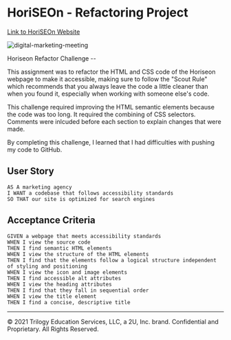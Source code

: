# HoriSEOn - Refactoring Project

[Link to HoriSEOn Website](https://marikadicarlo.github.io/horiseon-tools/)

![digital-marketing-meeting](./assets/images/digital-marketing-meeting.jpg)

Horiseon Refactor Challenge --

This assignment was to refactor the HTML and CSS code of the Horiseon webpage to make it accessible, making sure to follow the "Scout Rule" which recommends that you always leave the code a little cleaner than when you found it, especially when working with someone else's code.

This challenge required improving the HTML semantic elements because the code was too long. It required the combining of  CSS selectors. Comments were inlcuded before each section to explain changes that were made.

By completing this challenge, I learned that I had difficulties with pushing my code to GitHub. 



## User Story

```
AS A marketing agency
I WANT a codebase that follows accessibility standards
SO THAT our site is optimized for search engines
```

## Acceptance Criteria

```
GIVEN a webpage that meets accessibility standards
WHEN I view the source code
THEN I find semantic HTML elements
WHEN I view the structure of the HTML elements
THEN I find that the elements follow a logical structure independent of styling and positioning
WHEN I view the icon and image elements
THEN I find accessible alt attributes
WHEN I view the heading attributes
THEN I find that they fall in sequential order
WHEN I view the title element
THEN I find a concise, descriptive title
```

- - -
© 2021 Trilogy Education Services, LLC, a 2U, Inc. brand. Confidential and Proprietary. All Rights Reserved.
